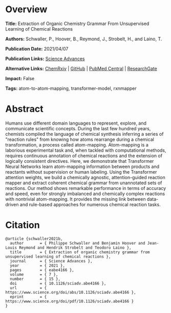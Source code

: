 # Overview
**Title:**
Extraction of Organic Chemistry Grammar From Unsupervised Learning of Chemical Reactions

**Authors:**
Schwaller, P., Hoover, B., Reymond, J., Strobelt, H., and Laino, T.

**Publication Date:**
2021/04/07

**Publication Links:**
[Science Advances](https://www.science.org/doi/10.1126/sciadv.abe4166)

**Alternative Links:**
[ChemRxiv](https://chemrxiv.org/engage/chemrxiv/article-details/60c74b2aee301c3c2cc79dac) |
[GitHub](https://github.com/rxn4chemistry/rxnmapper) |
[PubMed Central](https://www.ncbi.nlm.nih.gov/pmc/articles/PMC8026122) |
[ResearchGate](https://www.researchgate.net/publication/350712225_Extraction_of_organic_chemistry_grammar_from_unsupervised_learning_of_chemical_reactions)

**Impact:**
False

**Tags:**
atom-to-atom-mapping, transformer-model, rxnmapper


# Abstract
Humans use different domain languages to represent, explore, and communicate scientific concepts.
During the last few hundred years, chemists compiled the language of chemical synthesis inferring a series of "reaction rules" from knowing how atoms rearrange during a chemical transformation, a process called atom-mapping.
Atom-mapping is a laborious experimental task and, when tackled with computational methods, requires continuous annotation of chemical reactions and the extension of logically consistent directives.
Here, we demonstrate that Transformer Neural Networks learn atom-mapping information between products and reactants without supervision or human labeling.
Using the Transformer attention weights, we build a chemically agnostic, attention-guided reaction mapper and extract coherent chemical grammar from unannotated sets of reactions.
Our method shows remarkable performance in terms of accuracy and speed, even for strongly imbalanced and chemically complex reactions with nontrivial atom-mapping.
It provides the missing link between data-driven and rule-based approaches for numerous chemical reaction tasks.


# Citation
```
@article {schwaller2021b,
  author       = { Philippe Schwaller and Benjamin Hoover and Jean-Louis Reymond and Hendrik Strobelt and Teodoro Laino },
  title        = { Extraction of organic chemistry grammar from unsupervised learning of chemical reactions },
  journal      = { Science Advances },
  year         = { 2021 },
  pages        = { eabe4166 },
  volume       = { 7 },
  number       = { 15 },
  doi          = { 10.1126/sciadv.abe4166 },
  url          = { https://www.science.org/doi/abs/10.1126/sciadv.abe4166 },
  eprint       = { https://www.science.org/doi/pdf/10.1126/sciadv.abe4166 }
}
```
